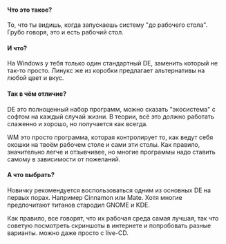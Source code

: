 #### Что это такое?

То, что ты видишь, когда запускаешь систему "до рабочего стола". Грубо говоря, это и есть рабочий стол.

#### И что?

На Windows у тебя только один стандартный DE, заменить который не так-то просто.
Линукс же из коробки предлагает альтернативы на любой цвет и вкус.

#### Так в чём отличие?

DE это полноценный набор программ, можно сказать "экосистема" с софтом на каждый случай жизни. В теории, всё это должно работать слаженно и хорошо, но получается как всегда.

WM это просто программа, которая контролирует то, как ведут себя окошки на твоём рабочем столе и сами эти столы. Как правило, значительно легче и отзывчивее, но многие программы надо ставить самому в зависимости от пожеланий.

#### А что выбрать?

Новичку рекомендуется воспользоваться одним из основных DE на первых порах. Например Cinnamon или Mate. Хотя многие предпочитают титанов стародил GNOME и KDE.

Как правило, все говорят, что их рабочая среда самая лучшая, так что советую посмотреть скриншоты в интернете и попробовать разные варианты. можно даже просто с live-CD.
